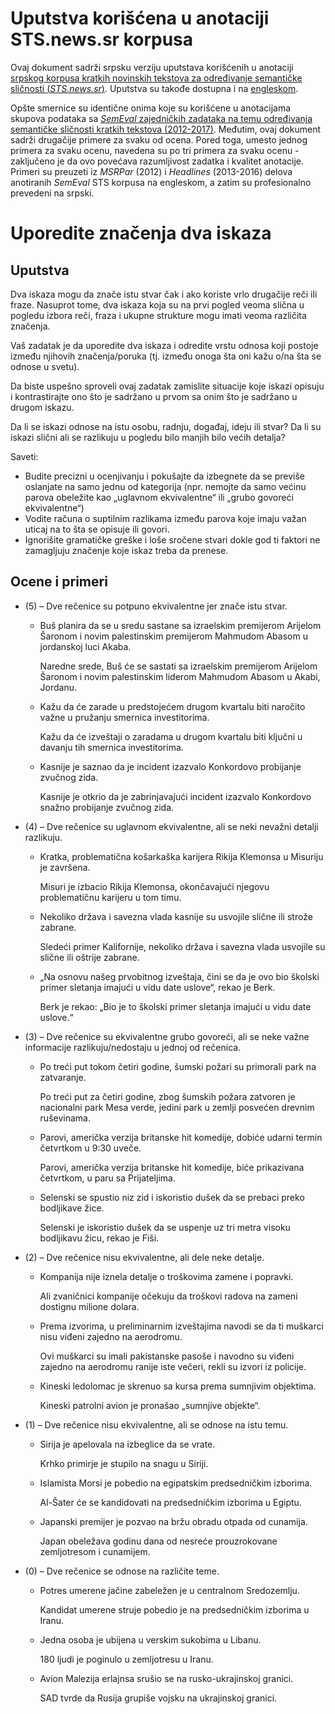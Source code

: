 # Uputstva korišćena u anotaciji STS.news.sr korpusa
Ovaj dokument sadrži srpsku verziju uputstava korišćenih u anotaciji [srpskog korpusa kratkih novinskih tekstova za određivanje semantičke sličnosti (*STS.news.sr*)](https://vukbatanovic.github.io/STS.news.sr/).
Uputstva su takođe dostupna i na [engleskom](https://vukbatanovic.github.io/STS.news.sr/Annotation%20instructions%20-%20English).

Opšte smernice su identične onima koje su korišćene u anotacijama skupova podataka sa [*SemEval* zajedničkih zadataka na temu određivanja semantičke sličnosti kratkih tekstova (2012-2017)](http://ixa2.si.ehu.es/stswiki/index.php/Main_Page).
Međutim, ovaj dokument sadrži drugačije primere za svaku od ocena.
Pored toga, umesto jednog primera za svaku ocenu, navedena su po tri primera za svaku ocenu - zaključeno je da ovo povećava razumljivost zadatka i kvalitet anotacije.
Primeri su preuzeti iz *MSRPar* (2012) i *Headlines* (2013-2016) delova anotiranih *SemEval* STS korpusa na engleskom, a zatim su profesionalno prevedeni na srpski.

# Uporedite značenja dva iskaza

## Uputstva
Dva iskaza mogu da znače istu stvar čak i ako koriste vrlo drugačije reči ili fraze.
Nasuprot tome, dva iskaza koja su na prvi pogled veoma slična u pogledu izbora reči, fraza i ukupne strukture mogu imati veoma različita značenja.

Vaš zadatak je da uporedite dva iskaza i odredite vrstu odnosa koji postoje između njihovih značenja/poruka (tj. između onoga šta oni kažu o/na šta se odnose u svetu).

Da biste uspešno sproveli ovaj zadatak zamislite situacije koje iskazi opisuju i kontrastirajte ono što je sadržano u prvom sa onim što je sadržano u drugom iskazu.

Da li se iskazi odnose na istu osobu, radnju, događaj, ideju ili stvar?
Da li su iskazi slični ali se razlikuju u pogledu bilo manjih bilo većih detalja?

Saveti:
* Budite precizni u ocenjivanju i pokušajte da izbegnete da se previše oslanjate na samo jednu od kategorija (npr. nemojte da samo većinu parova obeležite kao „uglavnom ekvivalentne“ ili „grubo govoreći ekvivalentne“)
* Vodite računa o suptilnim razlikama između parova koje imaju važan uticaj na to šta se opisuje ili govori.
* Ignorišite gramatičke greške i loše sročene stvari dokle god ti faktori ne zamagljuju značenje koje iskaz treba da prenese.

## Ocene i primeri
* (5) – Dve rečenice su potpuno ekvivalentne jer znače istu stvar.
    * Buš planira da se u sredu sastane sa izraelskim premijerom Arijelom Šaronom i novim palestinskim premijerom Mahmudom Abasom u jordanskoj luci Akaba.

      Naredne srede, Buš će se sastati sa izraelskim premijerom Arijelom Šaronom i novim palestinskim liderom Mahmudom Abasom u Akabi, Jordanu.

    * Kažu da će zarade u predstojećem drugom kvartalu biti naročito važne u pružanju smernica investitorima.

      Kažu da će izveštaji o zaradama u drugom kvartalu biti ključni u davanju tih smernica investitorima.

    * Kasnije je saznao da je incident izazvalo Konkordovo probijanje zvučnog zida.

      Kasnije je otkrio da je zabrinjavajući incident izazvalo Konkordovo snažno probijanje zvučnog zida.

* (4) – Dve rečenice su uglavnom ekvivalentne, ali se neki nevažni detalji razlikuju.
    * Kratka, problematična košarkaška karijera Rikija Klemonsa u Misuriju je završena.

      Misuri je izbacio Rikija Klemonsa, okončavajući njegovu problematičnu karijeru u tom timu.

    * Nekoliko država i savezna vlada kasnije su usvojile slične ili strože zabrane.

      Sledeći primer Kalifornije, nekoliko država i savezna vlada usvojile su slične ili oštrije zabrane.

    * „Na osnovu našeg prvobitnog izveštaja, čini se da je ovo bio školski primer sletanja imajući u vidu date uslove“, rekao je Berk.

      Berk je rekao: „Bio je to školski primer sletanja imajući u vidu date uslove.“

* (3) – Dve rečenice su ekvivalentne grubo govoreći, ali se neke važne informacije razlikuju/nedostaju u jednoj od rečenica.
    * Po treći put tokom četiri godine, šumski požari su primorali park na zatvaranje.

      Po treći put za četiri godine, zbog šumskih požara zatvoren je nacionalni park Mesa verde, jedini park u zemlji posvećen drevnim ruševinama.

    * Parovi, američka verzija britanske hit komedije, dobiće udarni termin četvrtkom u 9:30 uveče.

      Parovi, američka verzija britanske hit komedije, biće prikazivana četvrtkom, u paru sa Prijateljima.

    * Selenski se spustio niz zid i iskoristio dušek da se prebaci preko bodljikave žice.

      Selenski je iskoristio dušek da se uspenje uz tri metra visoku bodljikavu žicu, rekao je Fiši.

* (2) – Dve rečenice nisu ekvivalentne, ali dele neke detalje.
    * Kompanija nije iznela detalje o troškovima zamene i popravki.

      Ali zvaničnici kompanije očekuju da troškovi radova na zameni dostignu milione dolara.

    * Prema izvorima, u preliminarnim izveštajima navodi se da ti muškarci nisu viđeni zajedno na aerodromu.

      Ovi muškarci su imali pakistanske pasoše i navodno su viđeni zajedno na aerodromu ranije iste večeri, rekli su izvori iz policije.

    * Kineski ledolomac je skrenuo sa kursa prema sumnjivim objektima.

      Kineski patrolni avion je pronašao „sumnjive objekte“.

* (1) – Dve rečenice nisu ekvivalentne, ali se odnose na istu temu.
    * Sirija je apelovala na izbeglice da se vrate.

      Krhko primirje je stupilo na snagu u Siriji.

    * Islamista Morsi je pobedio na egipatskim predsedničkim izborima.

      Al-Šater će se kandidovati na predsedničkim izborima u Egiptu.

    * Japanski premijer je pozvao na bržu obradu otpada od cunamija.

      Japan obeležava godinu dana od nesreće prouzrokovane zemljotresom i cunamijem.

* (0) – Dve rečenice se odnose na različite teme.
    * Potres umerene jačine zabeležen je u centralnom Sredozemlju.

      Kandidat umerene struje pobedio je na predsedničkim izborima u Iranu.

    * Jedna osoba je ubijena u verskim sukobima u Libanu.

      180 ljudi je poginulo u zemljotresu u Iranu.

    * Avion Malezija erlajnsa srušio se na rusko-ukrajinskoj granici.

      SAD tvrde da Rusija grupiše vojsku na ukrajinskoj granici.
